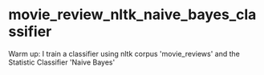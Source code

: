 # movie_review_nltk_naive_bayes_classifier
 Warm up: I train a classifier using nltk corpus 'movie_reviews' and the Statistic Classifier 'Naive Bayes'
